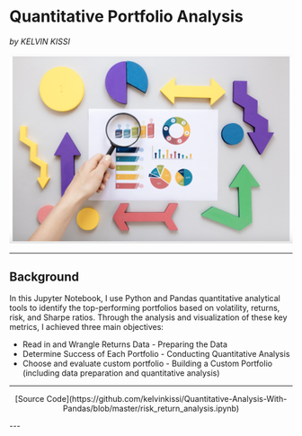 # Quantitative Portfolio Analysis 

*by KELVIN KISSI*

![Display](Resources/Portfolio.jpg)

---

## Background

In this Jupyter Notebook, I use Python and Pandas quantitative analytical tools to identify the top-performing portfolios based on volatility, returns, risk, and Sharpe ratios. Through the analysis and visualization of these key metrics, I achieved three main objectives:

* Read in and Wrangle Returns Data - Preparing the Data
* Determine Success of Each Portfolio - Conducting Quantitative Analysis
* Choose and evaluate custom portfolio - Building a Custom Portfolio (including data preparation and quantitative analysis)
   
---
<p align="center">
 [Source Code](https://github.com/kelvinkissi/Quantitative-Analysis-With-Pandas/blob/master/risk_return_analysis.ipynb)
</p>
---
                          
